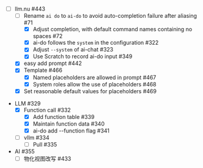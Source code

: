 - [ ] llm.nu #443
    - [ ] Rename `ai do` to `ai-do` to avoid auto-completion failure after aliasing #71
        - [x] Adjust completion, with default command names containing no spaces #72
        - [x] ai-do follows the `system` in the configuration #322
        - [x] Adjust `--system` of ai-chat #323
        - [x] Use Scratch to record ai-do input #349
    - [x] easy add prompt #442
    - [x] Template #466
        - [x] Named placeholders are allowed in prompt #467
        - [x] System roles allow the use of placeholders #468
    - [x] Set reasonable default values for placeholders #469
- LLM #329
    - [x] Function call #332
        - [x] Add function table #339
        - [x] Maintain function data #340
        - [x] ai-do add --function flag #341
    - [ ] vllm #334
        - [ ] Pull #335
- AI #355
    - [ ] 物化视图改写 #433